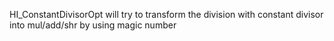HI_ConstantDivisorOpt will try to transform the division with constant divisor into mul/add/shr by using magic number


